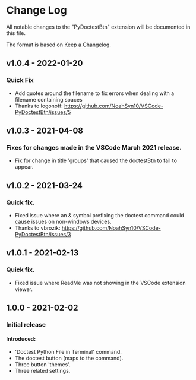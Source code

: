 # Change Log

All notable changes to the "PyDoctestBtn" extension will be documented in this file.

The format is based on [Keep a Changelog](https://keepachangelog.com/en/1.0.0/).

## v1.0.4 - 2022-01-20
### Quick Fix
* Add quotes around the filename to fix errors when dealing with a filename containing spaces
* Thanks to logonoff: https://github.com/NoahSyn10/VSCode-PyDoctestBtn/issues/5

## v1.0.3 - 2021-04-08
### Fixes for changes made in the VSCode March 2021 release.
  * Fix for change in title 'groups' that caused the doctestBtn to fail to appear.

## v1.0.2 - 2021-03-24
### Quick fix.
  * Fixed issue where an & symbol prefixing the doctest command could cause issues on non-windows devices.
  * Thanks to vbrozik: https://github.com/NoahSyn10/VSCode-PyDoctestBtn/issues/3

## v1.0.1 - 2021-02-13
### Quick fix.
* Fixed issue where ReadMe was not showing in the VSCode extension viewer.

## 1.0.0 - 2021-02-02
### Initial release
#### Introduced:
  * 'Doctest Python File in Terminal' command.
  * The doctest button (maps to the command).
  * Three button 'themes'.
  * Three related settings.